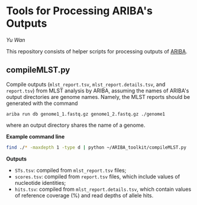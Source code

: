 # Tools for Processing ARIBA's Outputs

*Yu Wan*



This repository consists of helper scripts for processing outputs of [ARIBA](https://github.com/sanger-pathogens/ariba).



## compileMLST.py

Compile outputs (`mlst_report.tsv`, `mlst_report.details.tsv`, and `report.tsv`) from MLST analysis by ARIBA, assuming the names of ARIBA's output directories are genome names. Namely, the MLST reports should be generated with the command 

```
ariba run db genome1_1.fastq.gz genome1_2.fastq.gz ./genome1
```

where an output directory shares the name of a genome.

**Example command line**

```bash
find ./* -maxdepth 1 -type d | python ~/ARIBA_toolkit/compileMLST.py
```

**Outputs**

- `STs.tsv`: compiled from `mlst_report.tsv` files;
- `scores.tsv`: compiled from `report.tsv` files, which include values of nucleotide identities;
- `hits.tsv`: compiled from `mlst_report.details.tsv`, which contain values of reference coverage (%) and read depths of allele hits.

